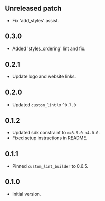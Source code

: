 ## Unreleased patch

- Fix 'add_styles' assist.

## 0.3.0

- Added 'styles_ordering' lint and fix.

## 0.2.1

- Update logo and website links.

## 0.2.0

- Updated `custom_lint` to `^0.7.0`

## 0.1.2

- Updated sdk constraint to `>=3.5.0 <4.0.0`.
- Fixed setup instructions in README.

## 0.1.1

- Pinned `custom_lint_builder` to 0.6.5.

## 0.1.0

- Initial version.
